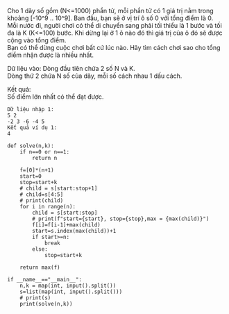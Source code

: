 Cho 1 dãy số gồm (N<=1000) phần tử, mỗi phần tử có 1 giá trị nằm trong khoảng [-10^9 .. 10^9]. Ban đầu, bạn sẽ ở vị trí ô số 0 với tổng điểm là 0.  
Mỗi nước đi, người chơi có thể di chuyển sang phải tối thiểu là 1 bước và tối đa là K (K<=100) bước. Khi dừng lại ở 1 ô nào đó thì giá trị của ô đó sẽ được cộng vào tổng điểm.  
Bạn có thể dừng cuộc chơi bất cứ lúc nào. Hãy tìm cách chơi sao cho tổng điểm nhận được là nhiều nhất.  

Dữ liệu vào:
Dòng đầu tiên chứa 2 số N và K.  
Dòng thứ 2 chứa N số của dãy, mỗi số cách nhau 1 dấu cách.  

Kết quả:  
Số điểm lớn nhất có thể đạt được.  
```
Dữ liệu nhập 1:  
5 2  
-2 3 -6 -4 5  
Kết quả ví dụ 1:  
4
```
```
def solve(n,k):
    if n==0 or n==1:
        return n
    
    f=[0]*(n+1)
    start=0
    stop=start+k
    # child = s[start:stop+1]
    # child=s[4:5]
    # print(child)
    for i in range(n):
        child = s[start:stop]
        # print(f"start={start}, stop={stop},max = {max(child)}")
        f[i]=f[i-1]+max(child)
        start=s.index(max(child))+1
        if start>=n:
            break
        else:
            stop=start+k
            
    return max(f)

if __name__=="__main__":
    n,k = map(int, input().split())
    s=list(map(int, input().split()))
    # print(s)
    print(solve(n,k))
```
